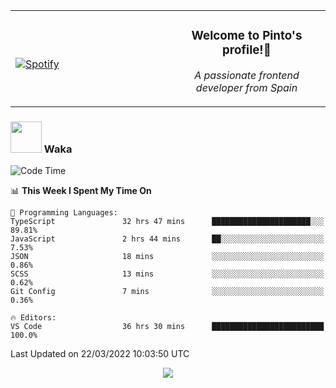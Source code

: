 <table width="100%" align="center"> 
  <tr>
  <td width="50%">
      
&nbsp; <br> [![Spotify](https://novatorem-zeta-rust.vercel.app/api/spotify)](https://open.spotify.com/user/novatorem-zeta-rust)

  </td>
  <td width="50%">
    <h3 align="center">Welcome to Pinto's profile!👋</h3>
    <p align="center"><em>A passionate frontend developer from Spain</em></p>
  </td>
  </table>

### <img src="https://media.giphy.com/media/VgCDAzcKvsR6OM0uWg/giphy.gif" width="50"> Waka

  <!--START_SECTION:waka-->
![Code Time](http://img.shields.io/badge/Code%20Time-173%20hrs%2039%20mins-blue)

📊 **This Week I Spent My Time On** 

```text
💬 Programming Languages: 
TypeScript               32 hrs 47 mins      ██████████████████████░░░   89.81% 
JavaScript               2 hrs 44 mins       ██░░░░░░░░░░░░░░░░░░░░░░░   7.53% 
JSON                     18 mins             ░░░░░░░░░░░░░░░░░░░░░░░░░   0.86% 
SCSS                     13 mins             ░░░░░░░░░░░░░░░░░░░░░░░░░   0.62% 
Git Config               7 mins              ░░░░░░░░░░░░░░░░░░░░░░░░░   0.36%

🔥 Editors: 
VS Code                  36 hrs 30 mins      █████████████████████████   100.0%

```


 Last Updated on 22/03/2022 10:03:50 UTC
<!--END_SECTION:waka-->

<div align="center">
<img src="https://github-readme-stats-gilt-tau.vercel.app/api/top-langs/?username=pinto-hub&layout=compact&theme=dracula" />
</div>
